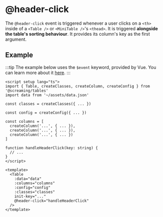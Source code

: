 # @header-click

The `@header-click` event is triggered whenever a user clicks on a `<th>` inside of a `<Table />` or `<MiniTable />`'s `<thead>`. It is triggered **alongside the table's sorting behaviour**. It provides its column's key as the first argument.

## Example

:::tip
The example below uses the `$event` keyword, provided by Vue. You can learn more about it [here](https://vuejs.org/guide/essentials/event-handling.html#accessing-event-argument-in-inline-handlers).
:::

```vue{15-17,27}
<script setup lang="ts">
import { Table, createClasses, createColumn, createConfig } from '@screaming/tables'
import data from '~/assets/data.json'

const classes = createClasses({ ... })

const config = createConfig({ ... })

const columns = [
  createColumn('...', { ... }),
  createColumn('...', { ... }),
  createColumn('...', { ... })
]

function handleHeaderClick(key: string) {
  // ...
}
</script>

<template>
  <Table
    :data="data"
    :columns="columns"
    :config="config"
    :classes="classes"
    init-key="..."
    @header-click="handleHeaderClick"
  />
</template>
```
